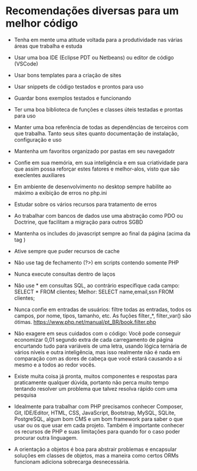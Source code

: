 # Recomendações diversas para um melhor código

- Tenha em mente uma atitude voltada para a produtividade nas várias áreas que trabalha e estuda

- Usar uma boa IDE (Eclipse PDT ou Netbeans) ou editor de código (VSCode)

- Usar bons templates para a criação de sites

- Usar snippets de código testados e prontos para uso

- Guardar bons exemplos testados e funcionando

- Ter uma boa biblioteca de funções e classes úteis testadas e prontas para uso

- Manter uma boa referência de todas as dependências de terceiros com que trabalha. Tanto seus sites quanto documentação de instalação, configuração e uso

- Mantenha um favoritos organizado por pastas em seu navegadotr

- Confie em sua memória, em sua inteligência e em sua criatividade para que assim possa reforçar estes fatores e melhor-alos, visto que são execlentes auxiliares

- Em ambiente de desenvolvimento no desktop sempre habilite ao máximo a exibição de erros no php.ini

- Estudar sobre os vários recursos para tratamento de erros

- Ao trabalhar com bancos de dados use uma abstração como PDO ou Doctrine, que facilitam a migração para outros SGBD

- Mantenha os includes do javascript sempre ao final da página (acima da tag </body>)

- Ative sempre que puder recursos de cache

- Não use tag de fechamento (?>) em scripts contendo somente PHP

- Nunca execute consultas dentro de laços

- Não use * em consultas SQL, ao contrário especifique cada campo: SELECT * FROM clientes; Melhor: SELECT name,email,ssn FROM clientes;

- Nunca confie em entradas de usuários: filtre todas as entradas, todos os campos, por nome, tipos, tamanho, etc. As fuções filter_*, filter_var() são ótimas.
https://www.php.net/manual/pt_BR/book.filter.php

- Não exagere em seus cuidados com o código: Você pode conseguir economizar 0,01 segundo extra de cada carregamento de página encurtando tudo para variáveis de uma letra, usando lógica ternária de vários níveis e outra inteligência, mas isso realmente não é nada em comparação com as dores de cabeça que você estará causando a si mesmo e a todos ao redor vocês.

- Existe muita coisa já pronta, muitos componentes e respostas para praticamente qualquer dúvida, portanto não perca muito tempo tentando resolver um problema que talvez resolva rápido com uma pesquisa

- Idealmente para trabalhar com PHP precisamos conhecer Composer, Git, IDE/Editor, HTML, CSS, JavaScript, Bootstrap, MySQL, SQLite, PostgreSQL, algum bom CMS e um bom framework para saber o que usar ou os que usar em cada projeto. Também é importante conhecer os recursos de PHP e suas limitações para quando for o caso poder procurar outra linguagem.

- A orientação a objetos é boa para abstrair problemas e encapsular soluções em classes de objetos, mas a maneira como certos ORMs funcionam adiciona sobrecarga desnecessária.

